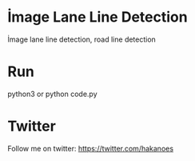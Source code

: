 # İmage Lane Line Detection
İmage lane line detection, road line detection
# Run
python3 or python code.py
# Twitter
Follow me on twitter: https://twitter.com/hakanoes
